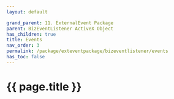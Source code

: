 ```yaml
---
layout: default

grand_parent: 11. ExternalEvent Package
parent: BizEventListener ActiveX Object
has_children: true
title: Events
nav_order: 3
permalink: /package/exteventpackage/bizeventlistener/events
has_toc: false
---
```

# {{ page.title }}

